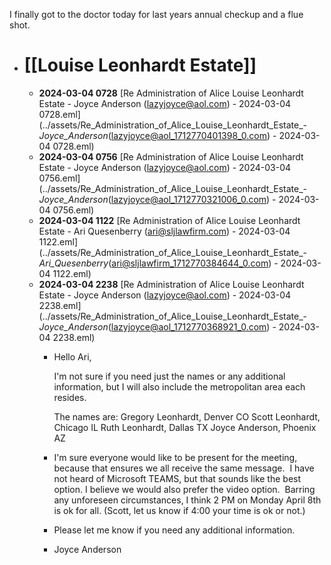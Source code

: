 I finally got to the doctor today for last years annual checkup and a flue shot.

- # [[Louise Leonhardt Estate]]
	- **2024-03-04 0728** [Re  Administration of Alice Louise Leonhardt Estate - Joyce Anderson (lazyjoyce@aol.com) - 2024-03-04 0728.eml](../assets/Re_Administration_of_Alice_Louise_Leonhardt_Estate_-_Joyce_Anderson_(lazyjoyce@aol_1712770401398_0.com) - 2024-03-04 0728.eml)
	- **2024-03-04 0756** [Re  Administration of Alice Louise Leonhardt Estate - Joyce Anderson (lazyjoyce@aol.com) - 2024-03-04 0756.eml](../assets/Re_Administration_of_Alice_Louise_Leonhardt_Estate_-_Joyce_Anderson_(lazyjoyce@aol_1712770321006_0.com) - 2024-03-04 0756.eml)
	- **2024-03-04 1122** [Re  Administration of Alice Louise Leonhardt Estate - Ari Quesenberry (ari@sljlawfirm.com) - 2024-03-04 1122.eml](../assets/Re_Administration_of_Alice_Louise_Leonhardt_Estate_-_Ari_Quesenberry_(ari@sljlawfirm_1712770384644_0.com) - 2024-03-04 1122.eml)
	- **2024-03-04 2238** [Re  Administration of Alice Louise Leonhardt Estate - Joyce Anderson (lazyjoyce@aol.com) - 2024-03-04 2238.eml](../assets/Re_Administration_of_Alice_Louise_Leonhardt_Estate_-_Joyce_Anderson_(lazyjoyce@aol_1712770368921_0.com) - 2024-03-04 2238.eml)
		- Hello Ari,
		  
		  I'm not sure if you need just the names or any additional information, but I will also include the metropolitan area each resides.
		  
		  The names are:
		      Gregory Leonhardt, Denver CO
		      Scott Leonhardt, Chicago IL
		      Ruth Leonhardt, Dallas TX
		  Joyce Anderson, Phoenix AZ
		- I'm
		  sure everyone would like to be present for the meeting, because that 
		  ensures we all receive the same message.  I have not heard of Microsoft 
		  TEAMS, but that sounds like the best option. I believe we would also 
		  prefer the video option.  Barring any unforeseen circumstances, I think 2
		  PM on Monday April 8th is ok for all. (Scott, let us know if 4:00 your 
		  time is ok or not.)
		- Please let me know if you need any additional information.
		- Joyce Anderson
